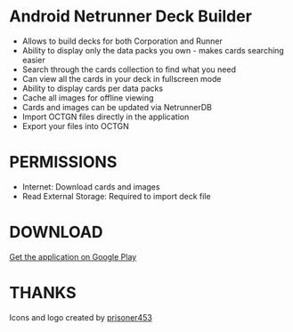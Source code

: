# Android Netrunner Deck Builder #
* Allows to build decks for both Corporation and Runner
* Ability to display only the data packs you own - makes cards searching easier
* Search through the cards collection to find what you need
* Can view all the cards in your deck in fullscreen mode
* Ability to display cards per data packs
* Cache all images for offline viewing
* Cards and images can be updated via NetrunnerDB
* Import OCTGN files directly in the application
* Export your files into OCTGN

# PERMISSIONS #
* Internet: Download cards and images
* Read External Storage: Required to import deck file

# DOWNLOAD #
[Get the application on Google Play](https://play.google.com/store/apps/details?id=com.shuneault.netrunnerdeckbuilder)

# THANKS #
Icons and logo created by [prisoner453](http://prisoner453.deviantart.com/art/Netrunner-Assets-351310060)